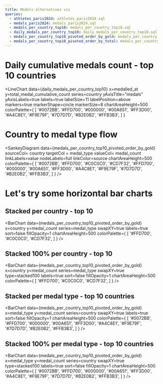 ```yaml
---
title: Medals alternatives viz
queries:
  - athletes_paris2024: athletes_paris2024.sql
  - medals_paris2024: medals_paris2024.sql
  - medals_per_country_top10: medals_per_country_top10.sql
  - daily_medals_per_country_top10: daily_medals_per_country_top10.sql
  - medals_per_country_top10_pivoted_order_by_gold: medals_per_country_top10_pivoted_order_by_gold.sql
  - medals_per_country_top10_pivoted_order_by_total: medals_per_country_top10_pivoted_order_by_total.sql
---
```


# Daily cumulative medals count - top 10 countries

<LineChart
  data={daily_medals_per_country_top10}
  x=medalled_at
  y=total_medal_cumulative_count
  series=country
  yAxisTitle="medals"
  yAxisLabels=true
  labels=true
  labelSize=11
  labelPosition=above
  markers=true
  markerShape=circle
  markerSize=8
  chartAreaHeight=500 
  colorPalette={
        [
        '#0072BB',
        '#FFD700',
        '#000000',
        '#00A651',
        '#FF3D00',
        '#A4C8E1',
        '#F9E79F',
        '#7D7D7D',
        '#B2E0B2',
        '#FFB3B3',
        ]
    }
>
<ReferenceArea xMin='2024-08-02' xMax='2024-08-03' label="Athletics start" color=yellow/>
</LineChart>

# Country to medal type flow

<SankeyDiagram 
    data={medals_per_country_top10_pivoted_order_by_gold} 
    sourceCol= country
    targetCol = medal_type
    valueCol= medal_count
    linkLabels=value
    nodeLabels=full
    linkColor=source
    chartAreaHeight=500
    colorPalette={
        [
        '#0072BB',
        '#FFD700',
        '#C0C0C0',
        '#CD7F32',
        '#FFD700',
        '#000000',
        '#00A651',
        '#FF3D00',
        '#A4C8E1',
        '#F9E79F',
        '#7D7D7D',
        '#B2E0B2',
        '#FFB3B3',
        ]
    }
/>

# Let's try some horizontal bar charts

## Stacked per country - top 10

<BarChart 
    data={medals_per_country_top10_pivoted_order_by_gold}
    x=country
    y=medal_count
    series=medal_type
    swapXY=true
    labels=true
    sort=false
    fillOpacity=1
    chartAreaHeight=500
    colorPalette={
        [
        '#FFD700',
        '#C0C0C0',
        '#CD7F32',
        ]
    }
/>

## Stacked 100% per country - top 10

<BarChart 
    data={medals_per_country_top10_pivoted_order_by_gold}
    x=country
    y=medal_count
    series=medal_type
    swapXY=true
    type=stacked100
    labels=true
    sort=false
    fillOpacity=1
    chartAreaHeight=500
    colorPalette={
        [
        '#FFD700',
        '#C0C0C0',
        '#CD7F32',
        ]
    }
/>

## Stacked per medal type - top 10 countries

<BarChart 
    data={medals_per_country_top10_pivoted_order_by_gold}
    x=medal_type
    y=medal_count
    series=country
    swapXY=true
    labels=true
    sort=false
    fillOpacity=1
    chartAreaHeight=500
    colorPalette={
        [
        '#0072BB',
        '#FFD700',
        '#000000',
        '#00A651',
        '#FF3D00',
        '#A4C8E1',
        '#F9E79F',
        '#7D7D7D',
        '#B2E0B2',
        '#FFB3B3',
        ]
    }
/>

## Stacked 100% per medal type - top 10 countries

<BarChart 
    data={medals_per_country_top10_pivoted_order_by_gold}
    x=medal_type
    y=medal_count
    series=country
    swapXY=true
    type=stacked100
    labels=true
    sort=false
    fillOpacity=1
    chartAreaHeight=500
    colorPalette={
        [
        '#0072BB',
        '#FFD700',
        '#000000',
        '#00A651',
        '#FF3D00',
        '#A4C8E1',
        '#F9E79F',
        '#7D7D7D',
        '#B2E0B2',
        '#FFB3B3',
        ]
    }
/>